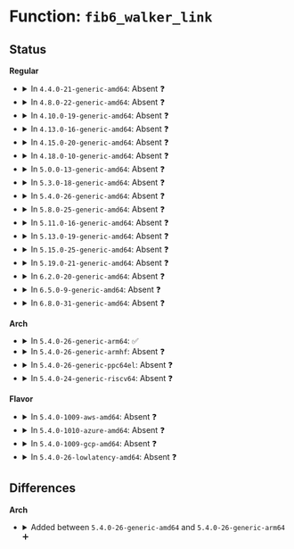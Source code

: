 # Function: <code>fib6_walker_link</code>

## Status
<b>Regular</b>
<ul>
<li>
<details>
<summary>In <code>4.4.0-21-generic-amd64</code>: Absent ❓</summary>

```json
{
  "name": "fib6_walker_link",
  "collision_type": "Unique Static",
  "inline_type": "Full",
  "funcs": [
    {
      "addr": 18446744071587076771,
      "name": "fib6_walker_link",
      "external": false,
      "loc": "net/ipv6/ip6_fib.c:84",
      "file": "net/ipv6/ip6_fib.c",
      "inline": "not declared, inlined",
      "caller_inline": [
        "net/ipv6/ip6_fib.c:ipv6_route_seq_setup_walk",
        "net/ipv6/ip6_fib.c:fib6_walk"
      ],
      "caller_func": []
    }
  ],
  "symbols": []
}
```
</details>
</li>
<li>
<details>
<summary>In <code>4.8.0-22-generic-amd64</code>: Absent ❓</summary>

```json
{
  "name": "fib6_walker_link",
  "collision_type": "Unique Static",
  "inline_type": "Full",
  "funcs": [
    {
      "addr": 18446744071587527640,
      "name": "fib6_walker_link",
      "external": false,
      "loc": "net/ipv6/ip6_fib.c:82",
      "file": "net/ipv6/ip6_fib.c",
      "inline": "not declared, inlined",
      "caller_inline": [
        "net/ipv6/ip6_fib.c:ipv6_route_seq_setup_walk",
        "net/ipv6/ip6_fib.c:fib6_walk"
      ],
      "caller_func": []
    }
  ],
  "symbols": []
}
```
</details>
</li>
<li>
<details>
<summary>In <code>4.10.0-19-generic-amd64</code>: Absent ❓</summary>

```json
{
  "name": "fib6_walker_link",
  "collision_type": "Unique Static",
  "inline_type": "Full",
  "funcs": [
    {
      "addr": 18446744071587731992,
      "name": "fib6_walker_link",
      "external": false,
      "loc": "net/ipv6/ip6_fib.c:82",
      "file": "net/ipv6/ip6_fib.c",
      "inline": "not declared, inlined",
      "caller_inline": [
        "net/ipv6/ip6_fib.c:ipv6_route_seq_setup_walk",
        "net/ipv6/ip6_fib.c:fib6_walk"
      ],
      "caller_func": []
    }
  ],
  "symbols": []
}
```
</details>
</li>
<li>
<details>
<summary>In <code>4.13.0-16-generic-amd64</code>: Absent ❓</summary>

```json
{
  "name": "fib6_walker_link",
  "collision_type": "Unique Static",
  "inline_type": "Full",
  "funcs": [
    {
      "addr": 18446744071587886192,
      "name": "fib6_walker_link",
      "external": false,
      "loc": "net/ipv6/ip6_fib.c:82",
      "file": "net/ipv6/ip6_fib.c",
      "inline": "not declared, inlined",
      "caller_inline": [
        "net/ipv6/ip6_fib.c:ipv6_route_seq_setup_walk",
        "net/ipv6/ip6_fib.c:fib6_walk"
      ],
      "caller_func": []
    }
  ],
  "symbols": []
}
```
</details>
</li>
<li>
<details>
<summary>In <code>4.15.0-20-generic-amd64</code>: Absent ❓</summary>

```json
{
  "name": "fib6_walker_link",
  "collision_type": "Unique Static",
  "inline_type": "Full",
  "funcs": [
    {
      "addr": 18446744071588420208,
      "name": "fib6_walker_link",
      "external": false,
      "loc": "net/ipv6/ip6_fib.c:78",
      "file": "net/ipv6/ip6_fib.c",
      "inline": "not declared, inlined",
      "caller_inline": [
        "net/ipv6/ip6_fib.c:ipv6_route_seq_setup_walk",
        "net/ipv6/ip6_fib.c:fib6_walk"
      ],
      "caller_func": []
    }
  ],
  "symbols": []
}
```
</details>
</li>
<li>
<details>
<summary>In <code>4.18.0-10-generic-amd64</code>: Absent ❓</summary>

```json
{
  "name": "fib6_walker_link",
  "collision_type": "Unique Static",
  "inline_type": "Full",
  "funcs": [
    {
      "addr": 18446744071588781758,
      "name": "fib6_walker_link",
      "external": false,
      "loc": "net/ipv6/ip6_fib.c:78",
      "file": "net/ipv6/ip6_fib.c",
      "inline": "not declared, inlined",
      "caller_inline": [
        "net/ipv6/ip6_fib.c:ipv6_route_seq_setup_walk",
        "net/ipv6/ip6_fib.c:fib6_walk"
      ],
      "caller_func": []
    }
  ],
  "symbols": []
}
```
</details>
</li>
<li>
<details>
<summary>In <code>5.0.0-13-generic-amd64</code>: Absent ❓</summary>

```json
{
  "name": "fib6_walker_link",
  "collision_type": "Unique Static",
  "inline_type": "Full",
  "funcs": [
    {
      "addr": 18446744071589001902,
      "name": "fib6_walker_link",
      "external": false,
      "loc": "net/ipv6/ip6_fib.c:80",
      "file": "net/ipv6/ip6_fib.c",
      "inline": "not declared, inlined",
      "caller_inline": [
        "net/ipv6/ip6_fib.c:ipv6_route_seq_setup_walk",
        "net/ipv6/ip6_fib.c:fib6_walk"
      ],
      "caller_func": []
    }
  ],
  "symbols": []
}
```
</details>
</li>
<li>
<details>
<summary>In <code>5.3.0-18-generic-amd64</code>: Absent ❓</summary>

```json
{
  "name": "fib6_walker_link",
  "collision_type": "Unique Static",
  "inline_type": "Full",
  "funcs": [
    {
      "addr": 18446744071589452846,
      "name": "fib6_walker_link",
      "external": false,
      "loc": "net/ipv6/ip6_fib.c:76",
      "file": "net/ipv6/ip6_fib.c",
      "inline": "not declared, inlined",
      "caller_inline": [
        "net/ipv6/ip6_fib.c:ipv6_route_seq_setup_walk",
        "net/ipv6/ip6_fib.c:fib6_walk"
      ],
      "caller_func": []
    }
  ],
  "symbols": []
}
```
</details>
</li>
<li>
<details>
<summary>In <code>5.4.0-26-generic-amd64</code>: Absent ❓</summary>

```json
{
  "name": "fib6_walker_link",
  "collision_type": "Unique Static",
  "inline_type": "Full",
  "funcs": [
    {
      "addr": 18446744071589677150,
      "name": "fib6_walker_link",
      "external": false,
      "loc": "net/ipv6/ip6_fib.c:76",
      "file": "net/ipv6/ip6_fib.c",
      "inline": "not declared, inlined",
      "caller_inline": [
        "net/ipv6/ip6_fib.c:ipv6_route_seq_setup_walk",
        "net/ipv6/ip6_fib.c:fib6_walk"
      ],
      "caller_func": []
    }
  ],
  "symbols": []
}
```
</details>
</li>
<li>
<details>
<summary>In <code>5.8.0-25-generic-amd64</code>: Absent ❓</summary>

```json
{
  "name": "fib6_walker_link",
  "collision_type": "Unique Static",
  "inline_type": "Full",
  "funcs": [
    {
      "addr": 18446744071590689799,
      "name": "fib6_walker_link",
      "external": false,
      "loc": "net/ipv6/ip6_fib.c:76",
      "file": "net/ipv6/ip6_fib.c",
      "inline": "not declared, inlined",
      "caller_inline": [
        "net/ipv6/ip6_fib.c:ipv6_route_seq_setup_walk",
        "net/ipv6/ip6_fib.c:fib6_clean_tree",
        "net/ipv6/ip6_fib.c:fib6_tables_dump"
      ],
      "caller_func": []
    }
  ],
  "symbols": []
}
```
</details>
</li>
<li>
<details>
<summary>In <code>5.11.0-16-generic-amd64</code>: Absent ❓</summary>

```json
{
  "name": "fib6_walker_link",
  "collision_type": "Unique Static",
  "inline_type": "Full",
  "funcs": [
    {
      "addr": 18446744071590750279,
      "name": "fib6_walker_link",
      "external": false,
      "loc": "net/ipv6/ip6_fib.c:76",
      "file": "net/ipv6/ip6_fib.c",
      "inline": "not declared, inlined",
      "caller_inline": [
        "net/ipv6/ip6_fib.c:ipv6_route_seq_setup_walk",
        "net/ipv6/ip6_fib.c:fib6_clean_tree",
        "net/ipv6/ip6_fib.c:fib6_tables_dump"
      ],
      "caller_func": []
    }
  ],
  "symbols": []
}
```
</details>
</li>
<li>
<details>
<summary>In <code>5.13.0-19-generic-amd64</code>: Absent ❓</summary>

```json
{
  "name": "fib6_walker_link",
  "collision_type": "Unique Static",
  "inline_type": "Full",
  "funcs": [
    {
      "addr": 18446744071590677015,
      "name": "fib6_walker_link",
      "external": false,
      "loc": "net/ipv6/ip6_fib.c:76",
      "file": "net/ipv6/ip6_fib.c",
      "inline": "not declared, inlined",
      "caller_inline": [
        "net/ipv6/ip6_fib.c:ipv6_route_seq_setup_walk",
        "net/ipv6/ip6_fib.c:fib6_clean_tree",
        "net/ipv6/ip6_fib.c:fib6_tables_dump"
      ],
      "caller_func": []
    }
  ],
  "symbols": []
}
```
</details>
</li>
<li>
<details>
<summary>In <code>5.15.0-25-generic-amd64</code>: Absent ❓</summary>

```json
{
  "name": "fib6_walker_link",
  "collision_type": "Unique Static",
  "inline_type": "Full",
  "funcs": [
    {
      "addr": 18446744071591492455,
      "name": "fib6_walker_link",
      "external": false,
      "loc": "net/ipv6/ip6_fib.c:77",
      "file": "net/ipv6/ip6_fib.c",
      "inline": "not declared, inlined",
      "caller_inline": [
        "net/ipv6/ip6_fib.c:ipv6_route_seq_setup_walk",
        "net/ipv6/ip6_fib.c:fib6_clean_tree",
        "net/ipv6/ip6_fib.c:fib6_tables_dump"
      ],
      "caller_func": []
    }
  ],
  "symbols": []
}
```
</details>
</li>
<li>
<details>
<summary>In <code>5.19.0-21-generic-amd64</code>: Absent ❓</summary>

```json
{
  "name": "fib6_walker_link",
  "collision_type": "Unique Static",
  "inline_type": "Full",
  "funcs": [
    {
      "addr": 18446744071593176471,
      "name": "fib6_walker_link",
      "external": false,
      "loc": "net/ipv6/ip6_fib.c:78",
      "file": "net/ipv6/ip6_fib.c",
      "inline": "not declared, inlined",
      "caller_inline": [
        "net/ipv6/ip6_fib.c:ipv6_route_seq_setup_walk",
        "net/ipv6/ip6_fib.c:fib6_clean_tree",
        "net/ipv6/ip6_fib.c:fib6_tables_dump"
      ],
      "caller_func": []
    }
  ],
  "symbols": []
}
```
</details>
</li>
<li>
<details>
<summary>In <code>6.2.0-20-generic-amd64</code>: Absent ❓</summary>

```json
{
  "name": "fib6_walker_link",
  "collision_type": "Unique Static",
  "inline_type": "Full",
  "funcs": [
    {
      "addr": 18446744071595075191,
      "name": "fib6_walker_link",
      "external": false,
      "loc": "net/ipv6/ip6_fib.c:78",
      "file": "net/ipv6/ip6_fib.c",
      "inline": "not declared, inlined",
      "caller_inline": [
        "net/ipv6/ip6_fib.c:ipv6_route_seq_setup_walk",
        "net/ipv6/ip6_fib.c:fib6_clean_tree",
        "net/ipv6/ip6_fib.c:fib6_tables_dump"
      ],
      "caller_func": []
    }
  ],
  "symbols": []
}
```
</details>
</li>
<li>
<details>
<summary>In <code>6.5.0-9-generic-amd64</code>: Absent ❓</summary>

```json
{
  "name": "fib6_walker_link",
  "collision_type": "Unique Static",
  "inline_type": "Full",
  "funcs": [
    {
      "addr": 18446744071595468935,
      "name": "fib6_walker_link",
      "external": false,
      "loc": "net/ipv6/ip6_fib.c:78",
      "file": "net/ipv6/ip6_fib.c",
      "inline": "not declared, inlined",
      "caller_inline": [
        "net/ipv6/ip6_fib.c:ipv6_route_seq_setup_walk",
        "net/ipv6/ip6_fib.c:fib6_clean_tree",
        "net/ipv6/ip6_fib.c:fib6_tables_dump"
      ],
      "caller_func": []
    }
  ],
  "symbols": []
}
```
</details>
</li>
<li>
<details>
<summary>In <code>6.8.0-31-generic-amd64</code>: Absent ❓</summary>

```json
{
  "name": "fib6_walker_link",
  "collision_type": "Unique Static",
  "inline_type": "Full",
  "funcs": [
    {
      "addr": 18446744071596311255,
      "name": "fib6_walker_link",
      "external": false,
      "loc": "net/ipv6/ip6_fib.c:78",
      "file": "net/ipv6/ip6_fib.c",
      "inline": "not declared, inlined",
      "caller_inline": [
        "net/ipv6/ip6_fib.c:ipv6_route_seq_setup_walk",
        "net/ipv6/ip6_fib.c:fib6_clean_tree",
        "net/ipv6/ip6_fib.c:fib6_tables_dump"
      ],
      "caller_func": []
    }
  ],
  "symbols": []
}
```
</details>
</li>
</ul>
<b>Arch</b>
<ul>
<li>
<details>
<summary>In <code>5.4.0-26-generic-arm64</code>: ✅</summary>

```c
void fib6_walker_link(struct net * net, struct fib6_walker * w)
```

```json
{
  "name": "fib6_walker_link",
  "collision_type": "Unique Static",
  "inline_type": "No",
  "funcs": [
    {
      "addr": 18446603336503367568,
      "name": "fib6_walker_link",
      "external": false,
      "loc": "net/ipv6/ip6_fib.c:76",
      "file": "net/ipv6/ip6_fib.c",
      "inline": "seen, unknown",
      "caller_inline": [],
      "caller_func": [
        "net/ipv6/ip6_fib.c:ipv6_route_seq_setup_walk",
        "net/ipv6/ip6_fib.c:fib6_walk"
      ]
    }
  ],
  "symbols": [
    {
      "addr": 18446603336503367568,
      "name": "fib6_walker_link",
      "section": ".text",
      "bind": "STB_LOCAL",
      "size": 184
    }
  ]
}
```
</details>
</li>
<li>
<details>
<summary>In <code>5.4.0-26-generic-armhf</code>: Absent ❓</summary>

```json
{
  "name": "fib6_walker_link",
  "collision_type": "Unique Static",
  "inline_type": "Full",
  "funcs": [
    {
      "addr": 3236031656,
      "name": "fib6_walker_link",
      "external": false,
      "loc": "net/ipv6/ip6_fib.c:76",
      "file": "net/ipv6/ip6_fib.c",
      "inline": "not declared, inlined",
      "caller_inline": [
        "net/ipv6/ip6_fib.c:ipv6_route_seq_setup_walk",
        "net/ipv6/ip6_fib.c:fib6_walk"
      ],
      "caller_func": []
    }
  ],
  "symbols": []
}
```
</details>
</li>
<li>
<details>
<summary>In <code>5.4.0-26-generic-ppc64el</code>: Absent ❓</summary>

```json
{
  "name": "fib6_walker_link",
  "collision_type": "Unique Static",
  "inline_type": "Full",
  "funcs": [
    {
      "addr": 13835058055297133672,
      "name": "fib6_walker_link",
      "external": false,
      "loc": "net/ipv6/ip6_fib.c:76",
      "file": "net/ipv6/ip6_fib.c",
      "inline": "not declared, inlined",
      "caller_inline": [
        "net/ipv6/ip6_fib.c:ipv6_route_seq_setup_walk",
        "net/ipv6/ip6_fib.c:fib6_walk"
      ],
      "caller_func": []
    }
  ],
  "symbols": []
}
```
</details>
</li>
<li>
<details>
<summary>In <code>5.4.0-24-generic-riscv64</code>: Absent ❓</summary>

```json
{
  "name": "fib6_walker_link",
  "collision_type": "Unique Static",
  "inline_type": "Full",
  "funcs": [
    {
      "addr": 18446743936279370376,
      "name": "fib6_walker_link",
      "external": false,
      "loc": "net/ipv6/ip6_fib.c:76",
      "file": "net/ipv6/ip6_fib.c",
      "inline": "not declared, inlined",
      "caller_inline": [
        "net/ipv6/ip6_fib.c:ipv6_route_seq_setup_walk",
        "net/ipv6/ip6_fib.c:fib6_walk"
      ],
      "caller_func": []
    }
  ],
  "symbols": []
}
```
</details>
</li>
</ul>
<b>Flavor</b>
<ul>
<li>
<details>
<summary>In <code>5.4.0-1009-aws-amd64</code>: Absent ❓</summary>

```json
{
  "name": "fib6_walker_link",
  "collision_type": "Unique Static",
  "inline_type": "Full",
  "funcs": [
    {
      "addr": 18446744071589281518,
      "name": "fib6_walker_link",
      "external": false,
      "loc": "net/ipv6/ip6_fib.c:76",
      "file": "net/ipv6/ip6_fib.c",
      "inline": "not declared, inlined",
      "caller_inline": [
        "net/ipv6/ip6_fib.c:ipv6_route_seq_setup_walk",
        "net/ipv6/ip6_fib.c:fib6_walk"
      ],
      "caller_func": []
    }
  ],
  "symbols": []
}
```
</details>
</li>
<li>
<details>
<summary>In <code>5.4.0-1010-azure-amd64</code>: Absent ❓</summary>

```json
{
  "name": "fib6_walker_link",
  "collision_type": "Unique Static",
  "inline_type": "Full",
  "funcs": [
    {
      "addr": 18446744071589006510,
      "name": "fib6_walker_link",
      "external": false,
      "loc": "net/ipv6/ip6_fib.c:76",
      "file": "net/ipv6/ip6_fib.c",
      "inline": "not declared, inlined",
      "caller_inline": [
        "net/ipv6/ip6_fib.c:ipv6_route_seq_setup_walk",
        "net/ipv6/ip6_fib.c:fib6_walk"
      ],
      "caller_func": []
    }
  ],
  "symbols": []
}
```
</details>
</li>
<li>
<details>
<summary>In <code>5.4.0-1009-gcp-amd64</code>: Absent ❓</summary>

```json
{
  "name": "fib6_walker_link",
  "collision_type": "Unique Static",
  "inline_type": "Full",
  "funcs": [
    {
      "addr": 18446744071589718382,
      "name": "fib6_walker_link",
      "external": false,
      "loc": "net/ipv6/ip6_fib.c:76",
      "file": "net/ipv6/ip6_fib.c",
      "inline": "not declared, inlined",
      "caller_inline": [
        "net/ipv6/ip6_fib.c:ipv6_route_seq_setup_walk",
        "net/ipv6/ip6_fib.c:fib6_walk"
      ],
      "caller_func": []
    }
  ],
  "symbols": []
}
```
</details>
</li>
<li>
<details>
<summary>In <code>5.4.0-26-lowlatency-amd64</code>: Absent ❓</summary>

```json
{
  "name": "fib6_walker_link",
  "collision_type": "Unique Static",
  "inline_type": "Full",
  "funcs": [
    {
      "addr": 18446744071589768686,
      "name": "fib6_walker_link",
      "external": false,
      "loc": "net/ipv6/ip6_fib.c:76",
      "file": "net/ipv6/ip6_fib.c",
      "inline": "not declared, inlined",
      "caller_inline": [
        "net/ipv6/ip6_fib.c:ipv6_route_seq_setup_walk",
        "net/ipv6/ip6_fib.c:fib6_walk"
      ],
      "caller_func": []
    }
  ],
  "symbols": []
}
```
</details>
</li>
</ul>

## Differences
<b>Arch</b>
<ul>
<li>
<details>
<summary>Added between <code>5.4.0-26-generic-amd64</code> and <code>5.4.0-26-generic-arm64</code> ➕</summary>

```c
void fib6_walker_link(struct net * net, struct fib6_walker * w)
```
</details>
</li>
</ul>
